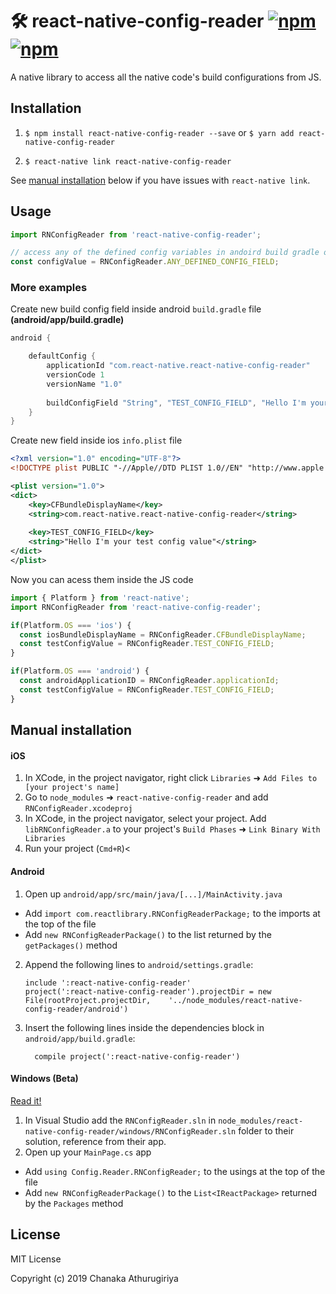 # 🛠 react-native-config-reader [![npm](https://img.shields.io/npm/v/react-native-config-reader.svg)](https://npmjs.com/package/react-native-config-reader)  [![npm](https://img.shields.io/npm/dm/react-native-config-reader.svg)](https://npmjs.com/package/react-native-config-reader)

A native library to access all the native code's build configurations from JS.

## Installation

1. `$ npm install react-native-config-reader --save` or  `$ yarn add react-native-config-reader`

2. `$ react-native link react-native-config-reader`


See [manual installation](#manual-installation) below if you have issues with `react-native link`.

## Usage
```javascript
import RNConfigReader from 'react-native-config-reader';

// access any of the defined config variables in andoird build gradle or ios info.plist
const configValue = RNConfigReader.ANY_DEFINED_CONFIG_FIELD;


```

### More examples

Create new build config field inside android `build.gradle` file **(android/app/build.gradle)**

```gradle
android {

    defaultConfig {
        applicationId "com.react-native.react-native-config-reader"
        versionCode 1
        versionName "1.0"
        
        buildConfigField "String", "TEST_CONFIG_FIELD", "Hello I'm your test config value"
    }
}

```
Create new field inside ios `info.plist` file

```xml
<?xml version="1.0" encoding="UTF-8"?>
<!DOCTYPE plist PUBLIC "-//Apple//DTD PLIST 1.0//EN" "http://www.apple.com/DTDs/PropertyList-1.0.dtd">

<plist version="1.0"> 
<dict>
  	<key>CFBundleDisplayName</key>
	<string>com.react-native.react-native-config-reader</string>
  
	<key>TEST_CONFIG_FIELD</key>
	<string>"Hello I'm your test config value"</string>
</dict>
</plist>


```

Now you can acess them inside the JS code

```javascript
import { Platform } from 'react-native';
import RNConfigReader from 'react-native-config-reader';

if(Platform.OS === 'ios') {
  const iosBundleDisplayName = RNConfigReader.CFBundleDisplayName;
  const testConfigValue = RNConfigReader.TEST_CONFIG_FIELD;
}

if(Platform.OS === 'android') {
  const androidApplicationID = RNConfigReader.applicationId;
  const testConfigValue = RNConfigReader.TEST_CONFIG_FIELD;
}


```

## Manual installation


#### iOS

1. In XCode, in the project navigator, right click `Libraries` ➜ `Add Files to [your project's name]`
2. Go to `node_modules` ➜ `react-native-config-reader` and add `RNConfigReader.xcodeproj`
3. In XCode, in the project navigator, select your project. Add `libRNConfigReader.a` to your project's `Build Phases` ➜ `Link Binary With Libraries`
4. Run your project (`Cmd+R`)<

#### Android

1. Open up `android/app/src/main/java/[...]/MainActivity.java`
  - Add `import com.reactlibrary.RNConfigReaderPackage;` to the imports at the top of the file
  - Add `new RNConfigReaderPackage()` to the list returned by the `getPackages()` method
2. Append the following lines to `android/settings.gradle`:
  	```
  	include ':react-native-config-reader'
  	project(':react-native-config-reader').projectDir = new File(rootProject.projectDir, 	'../node_modules/react-native-config-reader/android')
  	```
3. Insert the following lines inside the dependencies block in `android/app/build.gradle`:
  	```
      compile project(':react-native-config-reader')
  	```

#### Windows (Beta)
[Read it!](https://github.com/ReactWindows/react-native)

1. In Visual Studio add the `RNConfigReader.sln` in `node_modules/react-native-config-reader/windows/RNConfigReader.sln` folder to their solution, reference from their app.
2. Open up your `MainPage.cs` app
  - Add `using Config.Reader.RNConfigReader;` to the usings at the top of the file
  - Add `new RNConfigReaderPackage()` to the `List<IReactPackage>` returned by the `Packages` method


## License
MIT License

Copyright (c) 2019 Chanaka Athurugiriya

  
